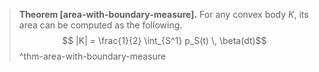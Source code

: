 
> __Theorem [area-with-boundary-measure].__ For any convex body $K$, its area can be computed as the following.
$$ |K| = \frac{1}{2} \int_{S^1} p_S(t) \, \beta(dt)$$ ^thm-area-with-boundary-measure
